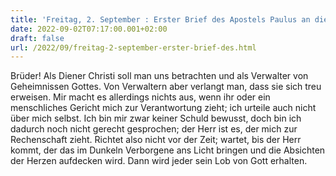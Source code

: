 ```yaml
---
title: 'Freitag, 2. September : Erster Brief des Apostels Paulus an die Korinther 4,1-5.'
date: 2022-09-02T07:17:00.001+02:00
draft: false
url: /2022/09/freitag-2-september-erster-brief-des.html
---
```


Brüder! Als Diener Christi soll man uns betrachten und als Verwalter von Geheimnissen Gottes. Von Verwaltern aber verlangt man, dass sie sich treu erweisen. Mir macht es allerdings nichts aus, wenn ihr oder ein menschliches Gericht mich zur Verantwortung zieht; ich urteile auch nicht über mich selbst. Ich bin mir zwar keiner Schuld bewusst, doch bin ich dadurch noch nicht gerecht gesprochen; der Herr ist es, der mich zur Rechenschaft zieht. Richtet also nicht vor der Zeit; wartet, bis der Herr kommt, der das im Dunkeln Verborgene ans Licht bringen und die Absichten der Herzen aufdecken wird. Dann wird jeder sein Lob von Gott erhalten.